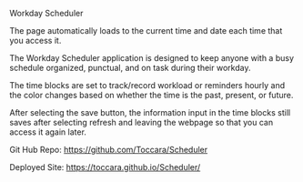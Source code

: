 Workday Scheduler 

The page automatically loads to the current time and date each time that you access it. 

The Workday Scheduler application is designed to keep anyone with a busy schedule organized, punctual, and on task during their workday. 

The time blocks are set to track/record workload or reminders hourly and the color changes based on whether the time is the past, present, or future. 

After selecting the save button, the information input in the time blocks still saves after selecting refresh and leaving the webpage so that you can access it again later. 

 

Git Hub Repo: https://github.com/Toccara/Scheduler 

Deployed Site: https://toccara.github.io/Scheduler/ 

